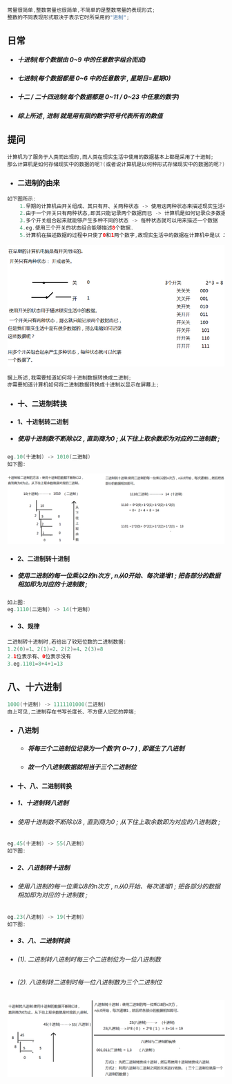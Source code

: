 ```java
常量很简单,整数常量也很简单,不简单的是整数常量的表现形式;
整数的不同表现形式取决于表示它时所采用的"进制";
```

## 日常

* ##### 十进制\(每个数据由 0~9 中的任意数字组合而成\)
* ##### 七进制\(每个数据都是 0~6 中的任意数字 , 星期日=星期0\)
* ##### 十二 / 二十四进制\(每个数据都是 0~11 / 0~23 中任意的数字\)
* ##### 综上所述 , 进制 就是用有限的数字符号代表所有的数值

## 提问

```java
计算机为了服务于人类而出现的,而人类在现实生活中使用的数据基本上都是采用了十进制;
那么计算机是如何存储现实中的数据的呢?(或者说计算机是以何种形式存储现实中的数据的呢?)
```

* ### 二进制的由来

```java
如下图所示:
    1.早期的计算机由开关组成、其只有开、关两种状态 -> 使用这两种状态来描述现实生活中的数据(eg.开1关0);
    2.由于一个开关只有两种状态,即其只能记录两个数据而已 -> 计算机是如何记录众多数据的呢?
    3.多个开关组合起来就能够产生多种不同的状态 -> 每种状态就可以用来描述一个数据
    4.eg.使用三个开关的状态组合能够描述8个数据.
    5.计算机在描述数据的过程中只使了0和1两个数字,故现实生活中的数据在计算机中是以 二进制 的形式来保存的;
```

![](/assets/二进制的由来.png)

```java
据上所述,我需要知道如何将十进制数据转换成二进制;
亦需要知道计算机如何将二进制数据转换成十进制以显示在屏幕上;
```

* ### 十、二进制转换
* #### 1、十进制转二进制
* ##### 使用十进制数不断除以2 , 直到商为0 ; 从下往上取余数即为对应的二进制数 ;

```java
eg.10(十进制) -> 1010(二进制)
如下图:
```

![](/assets/十进制与二进制之间的转换.png)

* #### 2、二进制转十进制
* ##### 使用二进制的每一位乘以2的n次方 , n从0开始、每次递增1 ; 把各部分的数据相加即为对应的十进制数 ;

```java
如上图:
eg.1110(二进制) -> 14(十进制)
```

* #### 3、规律

```java
二进制转十进制时,若给出了较短位数的二进制数据:
1.2(0)=1、2(1)=2、2(2)=4、2(3)=8
2.1位表示有、0位表示没有
3.eg.1101=8+4+1=13
```

## 八、十六进制

```java
1000(十进制) -> ‭1111101000‬(二进制)
由上可见,二进制存在书写长度长、不方便人记忆的弊端;
```

* ### 八进制

  * ##### 将每三个二进制位记录为一个数字\( 0~7 \) , 即诞生了八进制
  * ##### 故一个八进制数据就相当于三个二进制位
* #### 十、八、二进制转换
* ##### 1、十进制转八进制

* ###### 使用十进制数不断除以8 , 直到商为0 ; 从下往上取余数即为对应的八进制数 ;

```java
eg.45(十进制) -> 55(八进制)
如下图:
```

* ##### 2、八进制转十进制
* ###### 使用八进制的每一位乘以8的n次方 , n从0开始、每次递增1 ; 把各部分的数据相加即为对应的十进制数 ;

```java
eg.23(八进制) -> 19(十进制)
如下图:
```

* ##### 3、八、二进制转换
* ###### \(1\). 二进制转八进制时每三个二进制位为一位八进制数
* ###### \(2\). 八进制转二进制时每一位八进制数为三个二进制位

![](/assets/十、八、二进制间转换.png)



